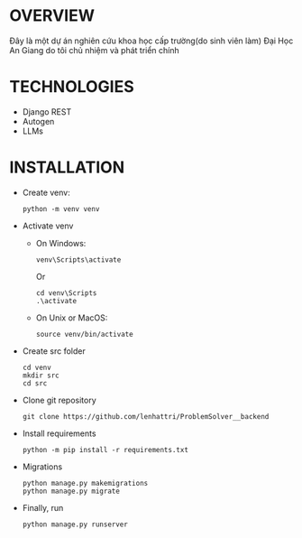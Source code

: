 # OVERVIEW
Đây là một dự án nghiên cứu khoa học cấp trường(do sinh viên làm) Đại Học An Giang do tôi chủ nhiệm và phát triển chính 

# TECHNOLOGIES
  - Django REST
  - Autogen
  - LLMs

# INSTALLATION

- Create venv:

  ```
  python -m venv venv
   ```
- Activate venv

  - On Windows:
  
     ```
    venv\Scripts\activate
     ```
    Or

    ```
    cd venv\Scripts
    .\activate
    ```
    
  - On Unix or MacOS:
  
      ```
    source venv/bin/activate
      ```

- Create src folder

  ```
  cd venv
  mkdir src
  cd src
  ```
- Clone git repository
  
  ```
  git clone https://github.com/lenhattri/ProblemSolver__backend
  ```

- Install requirements

  ```
  python -m pip install -r requirements.txt
  ```

- Migrations

  ```
  python manage.py makemigrations
  python manage.py migrate
  ```
- Finally, run
  ```
  python manage.py runserver
  ```
  
